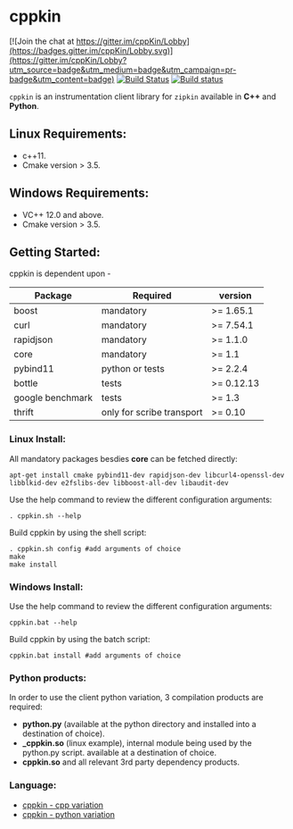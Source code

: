 # cppkin

[![Join the chat at https://gitter.im/cppKin/Lobby](https://badges.gitter.im/cppKin/Lobby.svg)](https://gitter.im/cppKin/Lobby?utm_source=badge&utm_medium=badge&utm_campaign=pr-badge&utm_content=badge) [![Build Status](https://travis-ci.org/Dudi119/cppKin.svg?branch=master)](https://travis-ci.org/Dudi119/cppKin) [![Build status](https://ci.appveyor.com/api/projects/status/riaj54pn4h08xy40?svg=true)](https://ci.appveyor.com/project/Dudi119/cppKin)

`cppkin` is an instrumentation client library for `zipkin` available in **C++** and **Python**.

## Linux Requirements:
* c++11.
* Cmake version > 3.5.

## Windows Requirements:
* VC++ 12.0 and above.
* Cmake version > 3.5.

## Getting Started:
cppkin is dependent upon -

| Package                 | Required   |  version  |
| ----------------------- | -----------| --------- |
| boost                   | mandatory  | >= 1.65.1 |
| curl                    | mandatory  | >= 7.54.1 |
| rapidjson               | mandatory  | >= 1.1.0  |
| core                    | mandatory  | >= 1.1    |
| pybind11                | python or tests  | >= 2.2.4 |
| bottle                  | tests  |    >= 0.12.13 |
| google benchmark        | tests |     >= 1.3     |
| thrift                  | only for scribe transport | >= 0.10 |

### Linux Install:
All mandatory packages besdies **core** can be fetched directly:
```
apt-get install cmake pybind11-dev rapidjson-dev libcurl4-openssl-dev libblkid-dev e2fslibs-dev libboost-all-dev libaudit-dev
```

Use the help command to review the different configuration arguments:
```
. cppkin.sh --help
```

Build cppkin by using the shell script:
```
. cppkin.sh config #add arguments of choice
make
make install
```

### Windows Install:
Use the help command to review the different configuration arguments:
```
cppkin.bat --help
```

Build cppkin by using the batch script:
```
cppkin.bat install #add arguments of choice
```

### Python products:
In order to use the client python variation, 3 compilation products are required:
- **python.py** (available at the python directory and installed into a destination of choice).
- **_cppkin.so** (linux example), internal module being used by the python.py script. available at a destination of choice.
- **cppkin.so** and all relevant 3rd party dependency products.

### Language:
- [cppkin - cpp variation](https://github.com/Dudi119/cppKin/blob/master/docs/cpp_client.md)
- [cppkin - python variation](https://github.com/Dudi119/cppKin/blob/master/docs/python_client.md)
